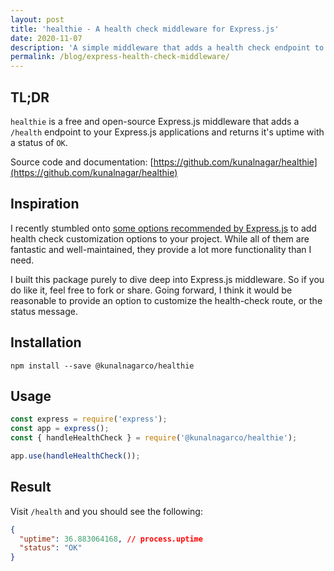 ```yaml
---
layout: post
title: 'healthie - A health check middleware for Express.js'
date: 2020-11-07
description: 'A simple middleware that adds a health check endpoint to your Express.js applications.'
permalink: /blog/express-health-check-middleware/
---
```


## TL;DR

`healthie` is a free and open-source Express.js middleware that adds a `/health` endpoint to your Express.js applications and returns it's uptime with a status of `OK`.

Source code and documentation: [https://github.com/kunalnagar/healthie](https://github.com/kunalnagar/healthie)

## Inspiration

I recently stumbled onto [some options recommended by Express.js](https://expressjs.com/en/advanced/healthcheck-graceful-shutdown.html) to add health check customization options to your project. While all of them are fantastic and well-maintained, they provide a lot more functionality than I need.

I built this package purely to dive deep into Express.js middleware. So if you do like it, feel free to fork or share. Going forward, I think it would be reasonable to provide an option to customize the health-check route, or the status message.

## Installation

```
npm install --save @kunalnagarco/healthie
```

## Usage

```js
const express = require('express');
const app = express();
const { handleHealthCheck } = require('@kunalnagarco/healthie');

app.use(handleHealthCheck());
```

## Result

Visit `/health` and you should see the following:

```json
{
  "uptime": 36.883064168, // process.uptime
  "status": "OK"
}
```
